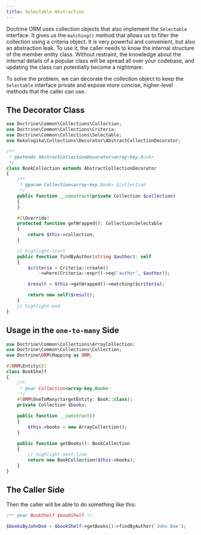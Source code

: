 ```yaml
---
title: Selectable Abstraction
---
```


Doctrine ORM uses collection objects that also implement the `Selectable`
interface. It gives us the `matching()` method that allows us to filter the
collection using a criteria object. It is very powerful and convenient, but also
an abstraction leak. To use it, the caller needs to know the internal structure
of the member entity class. Without restraint, the knowledge about the internal
details of a popular class will be spread all over your codebase, and updating
the class can potentially become a nightmare.

To solve the problem, we can decorate the collection object to keep the
`Selectable` interface private and expose more concise, higher-level methods
that the caller can use.

## The Decorator Class

```php
use Doctrine\Common\Collections\Collection;
use Doctrine\Common\Collections\Criteria;
use Doctrine\Common\Collections\Selectable;
use Rekalogika\Collections\Decorator\AbstractCollectionDecorator;

/**
 * @extends AbstractCollectionDecorator<array-key,Book>
 */
class BookCollection extends AbstractCollectionDecorator
{
    /**
     * @param Collection<array-key,Book> $collection
     */
    public function __construct(private Collection $collection)
    {
    }

    #[\Override]
    protected function getWrapped(): Collection&Selectable
    {
        return $this->collection;
    }

    // highlight-start
    public function findByAuthor(string $author): self
    {
        $criteria = Criteria::create()
            ->where(Criteria::expr()->eq('author', $author));

        $result = $this->getWrapped()->matching($criteria);

        return new self($result);
    }
    // highlight-end
}
```

## Usage in the `one-to-many` Side

```php
use Doctrine\Common\Collections\ArrayCollection;
use Doctrine\Common\Collections\Collection;
use Doctrine\ORM\Mapping as ORM;

#[ORM\Entity()]
class BookShelf
{
    /**
     * @var Collection<array-key,Book>
     */
    #[ORM\OneToMany(targetEntity: Book::class)]
    private Collection $books;

    public function __construct()
    {
        $this->books = new ArrayCollection();
    }

    public function getBooks(): BookCollection
    {
        // highlight-next-line
        return new BookCollection($this->books);
    }
}
```

## The Caller Side

Then the caller will be able to do something like this:

```php
/** @var BookShelf $bookShelf */

$booksByJohnDoe = $bookShelf->getBooks()->findByAuthor('John Doe');
```